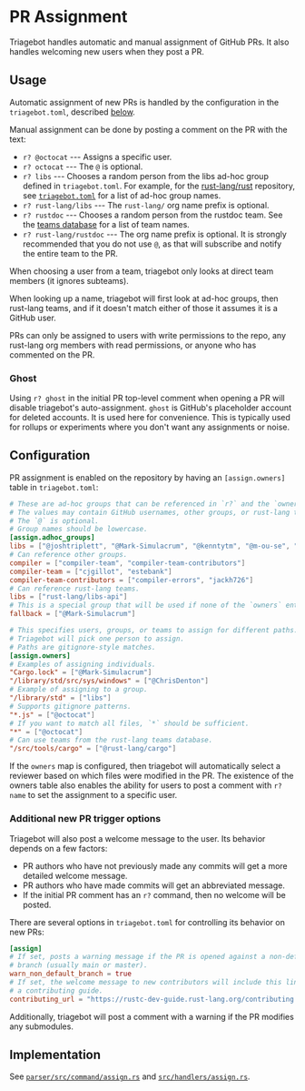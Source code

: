 # PR Assignment

Triagebot handles automatic and manual assignment of GitHub PRs.
It also handles welcoming new users when they post a PR.

## Usage

Automatic assignment of new PRs is handled by the configuration in the `triagebot.toml`, described [below](#configuration).

Manual assignment can be done by posting a comment on the PR with the text:

* `r? @octocat` --- Assigns a specific user.
* `r? octocat` --- The `@` is optional.
* `r? libs` --- Chooses a random person from the libs ad-hoc group defined in `triagebot.toml`.
  For example, for the [rust-lang/rust](https://github.com/rust-lang/rust) repository, see [`triagebot.toml`](https://github.com/rust-lang/rust/blob/master/triagebot.toml) for a list of ad-hoc group names.
* `r? rust-lang/libs` --- The `rust-lang/` org name prefix is optional.
* `r? rustdoc` --- Chooses a random person from the rustdoc team.
  See the [teams database](https://github.com/rust-lang/team/tree/master/teams) for a list of team names.
* `r? rust-lang/rustdoc` --- The org name prefix is optional.
  It is strongly recommended that you do not use `@`, as that will subscribe and notify the entire team to the PR.

When choosing a user from a team, triagebot only looks at direct team members (it ignores subteams).

When looking up a name, triagebot will first look at ad-hoc groups, then rust-lang teams, and if it doesn't match either of those it assumes it is a GitHub user.

PRs can only be assigned to users with write permissions to the repo, any rust-lang org members with read permissions, or anyone who has commented on the PR.

### Ghost

Using `r? ghost` in the initial PR top-level comment when opening a PR will disable triagebot's auto-assignment.
`ghost` is GitHub's placeholder account for deleted accounts.
It is used here for convenience.
This is typically used for rollups or experiments where you don't want any assignments or noise.

## Configuration

PR assignment is enabled on the repository by having an `[assign.owners]` table in `triagebot.toml`:

```toml
# These are ad-hoc groups that can be referenced in `r?` and the `owners` table below.
# The values may contain GitHub usernames, other groups, or rust-lang teams.
# The `@` is optional.
# Group names should be lowercase.
[assign.adhoc_groups]
libs = ["@joshtriplett", "@Mark-Simulacrum", "@kenntytm", "@m-ou-se", "@thomcc"]
# Can reference other groups.
compiler = ["compiler-team", "compiler-team-contributors"]
compiler-team = ["cjgillot", "estebank"]
compiler-team-contributors = ["compiler-errors", "jackh726"]
# Can reference rust-lang teams.
libs = ["rust-lang/libs-api"]
# This is a special group that will be used if none of the `owners` entries matches.
fallback = ["@Mark-Simulacrum"]

# This specifies users, groups, or teams to assign for different paths.
# Triagebot will pick one person to assign.
# Paths are gitignore-style matches.
[assign.owners]
# Examples of assigning individuals.
"Cargo.lock" = ["@Mark-Simulacrum"]
"/library/std/src/sys/windows" = ["@ChrisDenton"]
# Example of assigning to a group.
"/library/std" = ["libs"]
# Supports gitignore patterns.
"*.js" = ["@octocat"]
# If you want to match all files, `*` should be sufficient.
"*" = ["@octocat"]
# Can use teams from the rust-lang teams database.
"/src/tools/cargo" = ["@rust-lang/cargo"]
```

If the `owners` map is configured, then triagebot will automatically select a reviewer based on which files were modified in the PR.
The existence of the owners table also enables the ability for users to post a comment with `r? name` to set the assignment to a specific user.

### Additional new PR trigger options

Triagebot will also post a welcome message to the user.
Its behavior depends on a few factors:

* PR authors who have not previously made any commits will get a more detailed welcome message.
* PR authors who have made commits will get an abbreviated message.
* If the initial PR comment has an `r?` command, then no welcome will be posted.

There are several options in `triagebot.toml` for controlling its behavior on new PRs:

```toml
[assign]
# If set, posts a warning message if the PR is opened against a non-default
# branch (usually main or master).
warn_non_default_branch = true
# If set, the welcome message to new contributors will include this link to
# a contributing guide.
contributing_url = "https://rustc-dev-guide.rust-lang.org/contributing.html"
```

Additionally, triagebot will post a comment with a warning if the PR modifies any submodules.

## Implementation

See [`parser/src/command/assign.rs`](https://github.com/rust-lang/triagebot/blob/HEAD/parser/src/command/assign.rs) and [`src/handlers/assign.rs`](https://github.com/rust-lang/triagebot/blob/HEAD/src/handlers/assign.rs).
